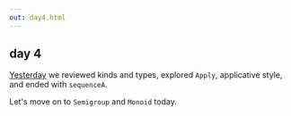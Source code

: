 ```yaml
---
out: day4.html
---
```


  [day3]: day3.html

day 4
-----

[Yesterday][day3] we reviewed kinds and types, explored `Apply`, applicative style, and ended with `sequenceA`.

Let's move on to `Semigroup` and `Monoid` today.
